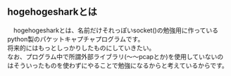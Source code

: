 ## hogehogesharkとは
　hogehogesharkとは、名前だけそれっぽいsocket()の勉強用に作っているpython製のパケットキャプチャプログラムです。  
将来的にはもっとしっかりしたものにしていきたい。  
なお、プログラム中で所謂外部ライブラリ(〜〜pcapとか)を使用していないのはそういったものを使わずにやることで勉強になるからと考えているからです。
